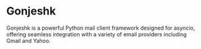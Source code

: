 # Gonjeshk
Gonjeshk is a powerful Python mail client framework designed for asyncio, offering seamless integration with a variety of email providers including Gmail and Yahoo.
